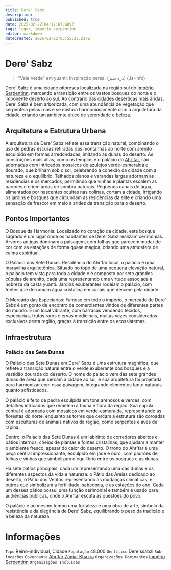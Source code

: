```yaml
---
title: Dere' Sabz
description: 
published: true
date: 2025-02-22T04:17:07.689Z
tags: lugar, império serpentinn
editor: markdown
dateCreated: 2025-02-22T03:55:22.217Z
---
```


# Dere' Sabz

> "Vale Verde" em yuanti.
> Inspiração persa. (دره سبز)
{.is-info}

Dere' Sabz é uma cidade pitoresca localizada na região sul do [Império Serpentinn](/faccoes/nacoes/imperio-serpentinn), marcando a transição entre os vastos bosques do norte e o imponente deserto ao sul. Ao contrário das cidades desérticas mais áridas, Dere' Sabz é bem arborizada, com uma abundância de vegetação que serpenteia pelas ruas e se mistura harmoniosamente com a arquitetura da cidade, criando um ambiente único de serenidade e beleza.

## Arquitetura e Estrutura Urbana

A arquitetura de Dere' Sabz reflete essa transição natural, combinando o uso de pedras escuras retiradas das montanhas ao norte com arenito esculpido em formas arredondadas, imitando as dunas do deserto. As construções mais altas, como os templos e o palácio do [Ahr'tar](/rankings-e-titulos/imperio-serpentinn/ahrtar), são adornadas com intricados mosaicos de azulejos verde-esmeralda e dourado, que brilham sob o sol, celebrando a conexão da cidade com a natureza e o equilíbrio. Telhados planos e varandas largas adornam as residências e os mercados, permitindo que vinhas e plantas escalem as paredes e criem áreas de sombra naturais. Pequenos canais de água, alimentados por nascentes ocultas nas colinas, cortam a cidade, irrigando os jardins e bosques que circundam as residências da elite e criando uma sensação de frescor em meio à aridez da transição para o deserto.

## Pontos Importantes

O Bosque da Harmonia: Localizado no coração da cidade, este bosque sagrado é um lugar onde os habitantes de Dere' Sabz realizam cerimônias. Árvores antigas dominam a paisagem, com folhas que parecem mudar de cor com as estações de forma quase mágica, criando uma atmosfera de calma espiritual.

O Palácio das Sete Dunas: Residência do Ahr'tar local, o palácio é uma maravilha arquitetônica. Situado no topo de uma pequena elevação natural, o palácio tem vista para toda a cidade e é composto por sete grandes cúpulas de arenito, cada uma representando uma virtude associada à nobreza da casta yuanti. Jardins exuberantes rodeiam o palácio, com fontes que derramam água cristalina em canais que descem pela cidade.

O Mercado das Especiarias: Famoso em todo o império, o mercado de Dere' Sabz é um ponto de encontro de comerciantes vindos de diferentes partes do mundo. É um local vibrante, com barracas vendendo tecidos, especiarias, frutos raros e ervas medicinais, muitas vezes considerados exclusivos desta região, graças à transição entre os ecossistemas.

## Infraestrutura

### Palácio das Sete Dunas

O Palácio das Sete Dunas em Dere' Sabz é uma estrutura magnífica, que reflete a transição natural entre o verde exuberante dos bosques e a vastidão dourada do deserto. O nome do palácio vem das sete grandes dunas de areia que cercam a cidade ao sul, e sua arquitetura foi projetada para harmonizar com essa paisagem, integrando elementos tanto naturais quanto sofisticados.

O palácio é feito de pedra esculpida em tons arenosos e verdes, com detalhes intricados que remetem à fauna e flora da região. Sua cúpula central é adornada com mosaicos em verde-esmeralda, representando as florestas do norte, enquanto as torres que cercam a estrutura são coroadas com esculturas de animais nativos da região, como serpentes e aves de rapina.

Dentro, o Palácio das Sete Dunas é um labirinto de corredores abertos e pátios internos, cheios de plantas e fontes cristalinas, que ajudam a manter o ambiente fresco, apesar do calor do deserto. O trono do Ahr’tar é uma peça central impressionante, esculpido em jade e ouro, com padrões de folhas e vinhas que simbolizam o equilíbrio entre os bosques e as dunas.

Há sete pátios principais, cada um representando uma das dunas e os diferentes aspectos da vida e natureza: o Pátio das Areias dedicado ao deserto, o Pátio dos Ventos representando as mudanças climáticas, e outros que simbolizam a fertilidade, sabedoria, e as estações do ano. Cada um desses pátios possui uma função cerimonial e também é usado para audiências públicas, onde o Ahr’tar escuta as questões do povo.

O palácio é ao mesmo tempo uma fortaleza e uma obra de arte, símbolo da resistência e da elegância de Dere' Sabz, equilibrando o peso da tradição e a beleza da natureza.

# Informações
`Tipo` Reino-individual, Cidade
`População` 48.000
`Gentílico` Dere'ssabzi 
`Sub-locações` 
`Governante` [Ahr'tar Zaniar Khazra](/individuos/ahrtar-zaniar-khazra)
`Organizações Dominantes` [Império Serpentinn](/faccoes/nacoes/imperio-serpentinn)
`Organizações Incluídas`